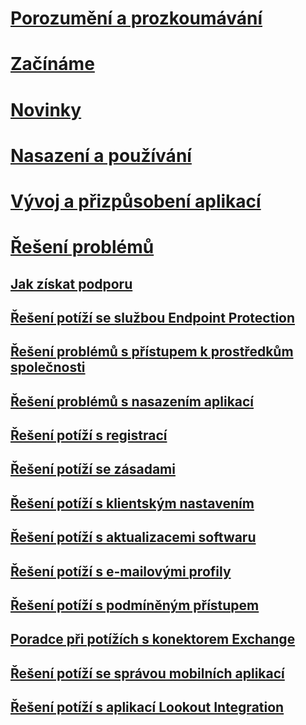 # [Porozumění a prozkoumávání](/intune/understand-explore/introduction-to-microsoft-intune)
# [Začínáme](/intune/get-started/what-to-know-before-you-start-microsoft-intune)
# [Novinky](/intune/whats-new/whats-new-in-microsoft-intune)
<!-- # [Plan and Design](/intune/plan-design/ways-to-do-enterprise-mobility) -->
# [Nasazení a používání](/intune/deploy-use/overview-of-device-and-app-lifecycles-in-microsoft-intune)
# [Vývoj a přizpůsobení aplikací](/intune/develop/intune-app-sdk)

# [Řešení problémů](general-troubleshooting-tips-for-microsoft-intune.md)
## [Jak získat podporu](how-to-get-support-for-microsoft-intune.md)
## [Řešení potíží se službou Endpoint Protection](Troubleshoot-Endpoint-Protection-in-microsoft-intune.md)
## [Řešení problémů s přístupem k prostředkům společnosti](Troubleshoot-company-resource-access-problems-with-microsoft-intune.md)
## [Řešení problémů s nasazením aplikací](Troubleshoot-app-deployment-problems-in-microsoft-intune.md)
## [Řešení potíží s registrací](troubleshoot-device-enrollment-in-intune.md)
## [Řešení potíží se zásadami](Troubleshoot-policies-in-microsoft-intune.md)
## [Řešení potíží s klientským nastavením](Troubleshoot-client-setup-in-microsoft-intune.md)
## [Řešení potíží s aktualizacemi softwaru](Troubleshoot-software-updates-in-microsoft-intune.md)
## [Řešení potíží s e-mailovými profily](Troubleshoot-email-profiles-in-microsoft-intune.md)
## [Řešení potíží s podmíněným přístupem](troubleshoot-conditional-access.md)
## [Poradce při potížích s konektorem Exchange](troubleshoot-exchange-connector.md)

## [Řešení potíží se správou mobilních aplikací](troubleshoot-mam.md)

## [Řešení potíží s aplikací Lookout Integration](troubleshooting-lookout-integration.md)


<!--HONumber=Oct16_HO2-->


